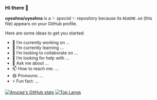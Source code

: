 ### Hi there 👋


**uyeahna/uyeahna** is a ✨ _special_ ✨ repository because its `README.md` (this file) appears on your GitHub profile.

Here are some ideas to get you started:

- 🔭 I’m currently working on ...
- 🌱 I’m currently learning ...
- 👯 I’m looking to collaborate on ...
- 🤔 I’m looking for help with ...
- 💬 Ask me about ...
- 📫 How to reach me: ...
- 😄 Pronouns: ...
- ⚡ Fun fact: ...

[![Anurag's GitHub stats](https://github-readme-stats.vercel.app/api?username=uyeahna)](https://github.com/anuraghazra/github-readme-stats)
[![Top Langs](https://github-readme-stats.vercel.app/api/top-langs/?username=uyeahna)](https://github.com/anuraghazra/github-readme-stats)
